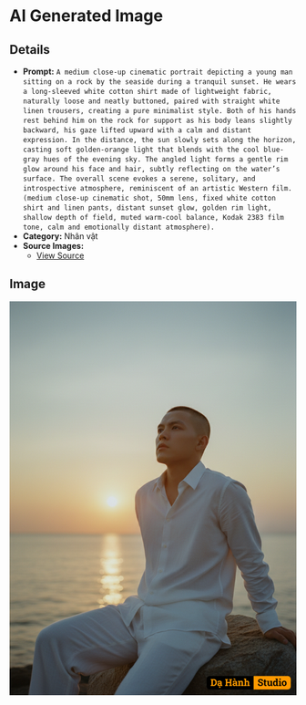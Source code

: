 # AI Generated Image

## Details
- **Prompt:** `A medium close-up cinematic portrait depicting a young man sitting on a rock by the seaside during a tranquil sunset. He wears a long-sleeved white cotton shirt made of lightweight fabric, naturally loose and neatly buttoned, paired with straight white linen trousers, creating a pure minimalist style. Both of his hands rest behind him on the rock for support as his body leans slightly backward, his gaze lifted upward with a calm and distant expression. In the distance, the sun slowly sets along the horizon, casting soft golden-orange light that blends with the cool blue-gray hues of the evening sky. The angled light forms a gentle rim glow around his face and hair, subtly reflecting on the water’s surface. The overall scene evokes a serene, solitary, and introspective atmosphere, reminiscent of an artistic Western film. (medium close-up cinematic shot, 50mm lens, fixed white cotton shirt and linen pants, distant sunset glow, golden rim light, shallow depth of field, muted warm-cool balance, Kodak 2383 film tone, calm and emotionally distant atmosphere).`
- **Category:** Nhân vật
- **Source Images:**
  - [View Source](https://raw.githubusercontent.com/lenzcomvth/ImageLibrary/main/Male.png)

## Image
![AI Generated Image](./image-2025-10-06T20-41-24-424Z-2kp4v.png)
